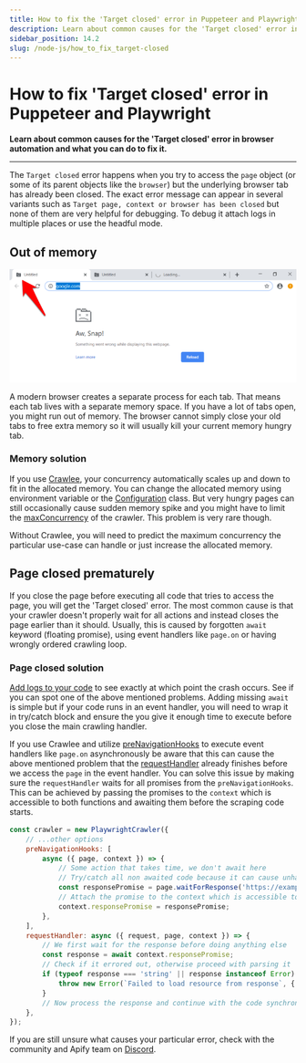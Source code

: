 ```yaml
---
title: How to fix the 'Target closed' error in Puppeteer and Playwright
description: Learn about common causes for the 'Target closed' error in your browser automation workflow and what you can do to fix it.
sidebar_position: 14.2
slug: /node-js/how_to_fix_target-closed
---
```


# How to fix 'Target closed' error in Puppeteer and Playwright

**Learn about common causes for the 'Target closed' error in browser automation and what you can do to fix it.**

---

The `Target closed` error happens when you try to access the `page` object (or some of its parent objects like the `browser`) but the underlying browser tab has already been closed. The exact error message can appear in several variants such as `Target page, context or browser has been closed` but none of them are very helpful for debugging. To debug it attach logs in multiple places or use the headful mode.

## Out of memory

![Chrome crashed tab](./images/chrome-crashed-tab.png)

A modern browser creates a separate process for each tab. That means each tab lives with a separate memory space. If you have a lot of tabs open, you might run out of memory. The browser cannot simply close your old tabs to free extra memory so it will usually kill your current memory hungry tab.

### Memory solution

If you use [Crawlee](https://crawlee.dev/), your concurrency automatically scales up and down to fit in the allocated memory. You can change the allocated memory using environment variable or the [Configuration](https://crawlee.dev/docs/guides/configuration) class. But very hungry pages can still occasionally cause sudden memory spike and you might have to limit the [maxConcurrency](https://crawlee.dev/docs/guides/scaling-crawlers#minconcurrency-and-maxconcurrency) of the crawler. This problem is very rare though.

Without Crawlee, you will need to predict the maximum concurrency the particular use-case can handle or just increase the allocated memory.

## Page closed prematurely

If you close the page before executing all code that tries to access the page, you will get the 'Target closed' error. The most common cause is that your crawler doesn't properly wait for all actions and instead closes the page earlier than it should. Usually, this is caused by forgotten `await` keyword (floating promise), using event handlers like `page.on` or having wrongly ordered crawling loop.

### Page closed solution

[Add logs to your code](https://docs.apify.com/academy/node-js/analyzing-pages-and-fixing-errors) to see exactly at which point the crash occurs. See if you can spot one of the above mentioned problems. Adding missing `await` is simple but if your code runs in an event handler, you will need to wrap it in try/catch block and ensure the you give it enough time to execute before you close the main crawling handler.

If you use Crawlee and utilize [preNavigationHooks](https://crawlee.dev/api/playwright-crawler/interface/PlaywrightCrawlerOptions#preNavigationHooks) to execute event handlers like `page.on` asynchronously be aware that this can cause the above mentioned problem that the [requestHandler](https://crawlee.dev/api/playwright-crawler/interface/PlaywrightCrawlerOptions#requestHandler) already finishes before we access the `page` in the event handler. You can solve this issue by making sure the `requestHandler` waits for all promises from the `preNavigationHooks`. This can be achieved by passing the promises to the `context` which is accessible to both functions and awaiting them before the scraping code starts.

```js
const crawler = new PlaywrightCrawler({
    // ...other options
    preNavigationHooks: [
        async ({ page, context }) => {
            // Some action that takes time, we don't await here
            // Try/catch all non awaited code because it can cause unhandled rejection which crashes the whole process
            const responsePromise = page.waitForResponse('https://example.com/resource').catch((e) => e);
            // Attach the promise to the context which is accessible to requestHandler
            context.responsePromise = responsePromise;
        },
    ],
    requestHandler: async ({ request, page, context }) => {
        // We first wait for the response before doing anything else
        const response = await context.responsePromise;
        // Check if it errored out, otherwise proceed with parsing it
        if (typeof response === 'string' || response instanceof Error) {
            throw new Error(`Failed to load resource from response`, { cause: response });
        }
        // Now process the response and continue with the code synchronously
    },
});
```

If you are still unsure what causes your particular error, check with the community and Apify team on [Discord](https://discord.com/invite/jyEM2PRvMU).
